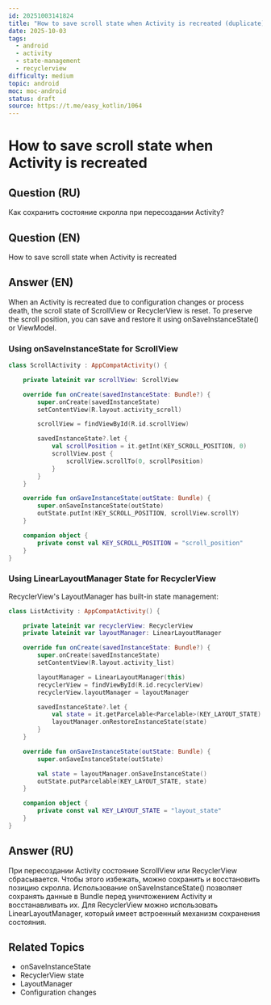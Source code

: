 ```yaml
---
id: 20251003141824
title: "How to save scroll state when Activity is recreated (duplicate)"
date: 2025-10-03
tags:
  - android
  - activity
  - state-management
  - recyclerview
difficulty: medium
topic: android
moc: moc-android
status: draft
source: https://t.me/easy_kotlin/1064
---
```


# How to save scroll state when Activity is recreated

## Question (RU)
Как сохранить состояние скролла при пересоздании Activity?

## Question (EN)
How to save scroll state when Activity is recreated

## Answer (EN)

When an Activity is recreated due to configuration changes or process death, the scroll state of ScrollView or RecyclerView is reset. To preserve the scroll position, you can save and restore it using onSaveInstanceState() or ViewModel.

### Using onSaveInstanceState for ScrollView

```kotlin
class ScrollActivity : AppCompatActivity() {

    private lateinit var scrollView: ScrollView

    override fun onCreate(savedInstanceState: Bundle?) {
        super.onCreate(savedInstanceState)
        setContentView(R.layout.activity_scroll)

        scrollView = findViewById(R.id.scrollView)

        savedInstanceState?.let {
            val scrollPosition = it.getInt(KEY_SCROLL_POSITION, 0)
            scrollView.post {
                scrollView.scrollTo(0, scrollPosition)
            }
        }
    }

    override fun onSaveInstanceState(outState: Bundle) {
        super.onSaveInstanceState(outState)
        outState.putInt(KEY_SCROLL_POSITION, scrollView.scrollY)
    }

    companion object {
        private const val KEY_SCROLL_POSITION = "scroll_position"
    }
}
```

### Using LinearLayoutManager State for RecyclerView

RecyclerView's LayoutManager has built-in state management:

```kotlin
class ListActivity : AppCompatActivity() {

    private lateinit var recyclerView: RecyclerView
    private lateinit var layoutManager: LinearLayoutManager

    override fun onCreate(savedInstanceState: Bundle?) {
        super.onCreate(savedInstanceState)
        setContentView(R.layout.activity_list)

        layoutManager = LinearLayoutManager(this)
        recyclerView = findViewById(R.id.recyclerView)
        recyclerView.layoutManager = layoutManager

        savedInstanceState?.let {
            val state = it.getParcelable<Parcelable>(KEY_LAYOUT_STATE)
            layoutManager.onRestoreInstanceState(state)
        }
    }

    override fun onSaveInstanceState(outState: Bundle) {
        super.onSaveInstanceState(outState)

        val state = layoutManager.onSaveInstanceState()
        outState.putParcelable(KEY_LAYOUT_STATE, state)
    }

    companion object {
        private const val KEY_LAYOUT_STATE = "layout_state"
    }
}
```

## Answer (RU)
При пересоздании Activity состояние ScrollView или RecyclerView сбрасывается. Чтобы этого избежать, можно сохранить и восстановить позицию скролла. Использование onSaveInstanceState() позволяет сохранять данные в Bundle перед уничтожением Activity и восстанавливать их. Для RecyclerView можно использовать LinearLayoutManager, который имеет встроенный механизм сохранения состояния.

## Related Topics
- onSaveInstanceState
- RecyclerView state
- LayoutManager
- Configuration changes
